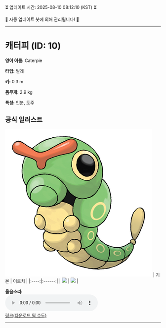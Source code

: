 
⏳ 업데이트 시간: 2025-08-10 08:12:10 (KST) ⏳

🤖 자동 업데이트 봇에 의해 관리됩니다! 🤖

---

# 캐터피 (ID: 10)
**영어 이름:** Caterpie

**타입:** 벌레

**키:** 0.3 m

**몸무게:** 2.9 kg

**특성:** 인분, 도주

## 공식 일러스트
![](https://raw.githubusercontent.com/PokeAPI/sprites/master/sprites/pokemon/other/official-artwork/10.png)
| 기본 | 이로치 |
|:----:|:------:|
| <img src="http://play.pokemonshowdown.com/sprites/ani/caterpie.gif" width="200"> | <img src="http://play.pokemonshowdown.com/sprites/ani-shiny/caterpie.gif" width="200"> |

**울음소리:**<br><audio controls src="https://raw.githubusercontent.com/PokeAPI/cries/main/cries/pokemon/latest/10.ogg"></audio><br> [링크(다운로드 될 수도)](https://raw.githubusercontent.com/PokeAPI/cries/main/cries/pokemon/latest/10.ogg)


---
